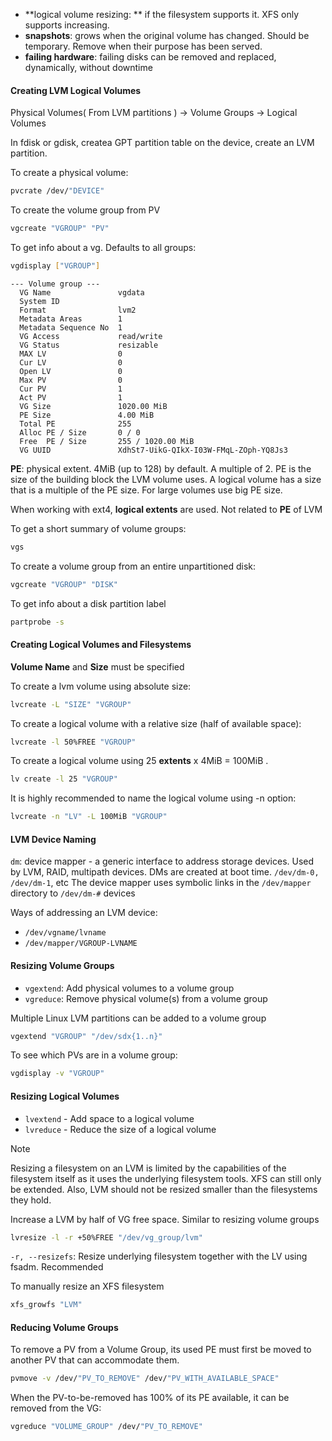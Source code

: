 
* **logical volume resizing: ** if the filesystem supports it. XFS only supports increasing.
* **snapshots**: grows when the original volume has changed. Should be temporary. Remove when their purpose has been served.
* **failing hardware**: failing disks can be removed and replaced, dynamically, without downtime

#### Creating LVM Logical Volumes

Physical Volumes( From LVM partitions ) -> Volume Groups -> Logical Volumes

In fdisk or gdisk, createa GPT partition table on the device, create an LVM partition.

To create a physical volume:

``` bash
pvcrate /dev/"DEVICE"
```

To create the volume group from PV

``` bash
vgcreate "VGROUP" "PV"
```

To get info about a vg. Defaults to all groups:

``` bash
vgdisplay ["VGROUP"]
```

```
--- Volume group ---
  VG Name               vgdata
  System ID
  Format                lvm2
  Metadata Areas        1
  Metadata Sequence No  1
  VG Access             read/write
  VG Status             resizable
  MAX LV                0
  Cur LV                0
  Open LV               0
  Max PV                0
  Cur PV                1
  Act PV                1
  VG Size               1020.00 MiB
  PE Size               4.00 MiB
  Total PE              255
  Alloc PE / Size       0 / 0
  Free  PE / Size       255 / 1020.00 MiB
  VG UUID               XdhSt7-UikG-QIkX-I03W-FMqL-ZOph-YQ8Js3
```

**PE**: physical extent. 4MiB (up to 128) by default. A multiple of 2. PE is the size of the building block the LVM volume uses. A logical volume has a size that is a multiple of the PE size. For large volumes use big PE size.

When working with ext4, **logical extents** are used. Not related to **PE** of LVM

To get a short summary of volume groups:

``` bash
vgs
```

To create a volume group from an entire unpartitioned disk:

``` bash
vgcreate "VGROUP" "DISK"
```

To get info about a disk partition label

``` bash
partprobe -s
```

#### Creating Logical Volumes and Filesystems

**Volume Name** and **Size** must be specified

To create a lvm volume using absolute size:

``` bash
lvcreate -L "SIZE" "VGROUP"
```

To create a logical volume with a relative size (half of available space):

``` bash
lvcreate -l 50%FREE "VGROUP"
```

To create a logical volume using 25 **extents** x 4MiB = 100MiB .

``` bash
lv create -l 25 "VGROUP"
```

It is highly recommended to name the logical volume using -n option:

``` bash
lvcreate -n "LV" -L 100MiB "VGROUP"
```

#### LVM Device Naming

`dm`: device mapper - a generic interface to address storage devices. Used by LVM, RAID, multipath devices. DMs are created at boot time. `/dev/dm-0, /dev/dm-1`, etc
The device mapper uses symbolic links in the `/dev/mapper` directory to `/dev/dm-#` devices

Ways of addressing an LVM device:
  - `/dev/vgname/lvname`
  - `/dev/mapper/VGROUP-LVNAME`

#### Resizing Volume Groups

- `vgextend`: Add physical volumes to a volume group
- `vgreduce`: Remove physical volume(s) from a volume group

Multiple Linux LVM partitions can be added to a volume group

``` bash
vgextend "VGROUP" "/dev/sdx{1..n}"
```

To see which PVs are in a volume group:

``` bash
vgdisplay -v "VGROUP"
```

#### Resizing Logical Volumes

- `lvextend` - Add space to a logical volume
- `lvreduce` - Reduce the size of a logical volume

> [!NOTE]
> Resizing a filesystem on an LVM is limited by the capabilities of the filesystem itself as it uses the underlying filesystem tools. XFS can still only be extended. Also, LVM should not be resized smaller than the filesystems they hold.

Increase a LVM by half of VG free space. Similar to resizing volume groups

``` bash
lvresize -l -r +50%FREE "/dev/vg_group/lvm"
```

`-r, --resizefs`: Resize underlying filesystem together with the LV using fsadm. Recommended

To manually resize an XFS filesystem

``` bash
xfs_growfs "LVM"
```
#### Reducing Volume Groups

To remove a PV from a Volume Group, its used PE must first be moved to another PV that can accommodate them.

``` bash
pvmove -v /dev/"PV_TO_REMOVE" /dev/"PV_WITH_AVAILABLE_SPACE"
```

When the PV-to-be-removed has 100% of its PE available, it can be removed from the VG:

``` bash
vgreduce "VOLUME_GROUP" /dev/"PV_TO_REMOVE"
```